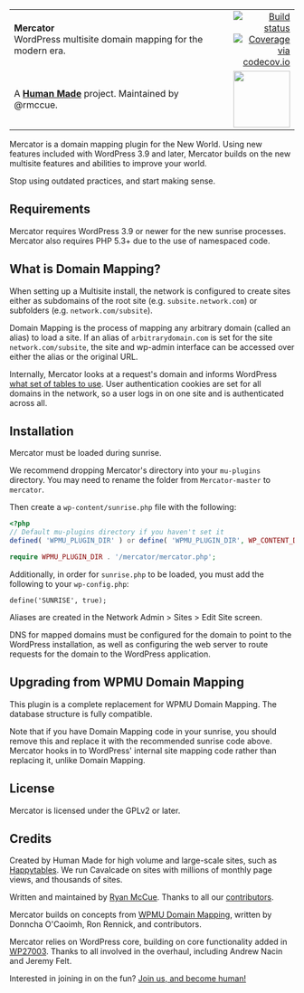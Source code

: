 <table width="100%">
	<tr>
		<td align="left" width="70">
			<strong>Mercator</strong><br />
			WordPress multisite domain mapping for the modern era.
		</td>
		<td align="right" width="20%">
			<a href="https://travis-ci.org/humanmade/Mercator">
				<img src="https://travis-ci.org/humanmade/Mercator.svg?branch=master" alt="Build status">
			</a>
			<a href="http://codecov.io/github/humanmade/Mercator?branch=master">
				<img src="http://codecov.io/github/humanmade/Mercator/coverage.svg?branch=master" alt="Coverage via codecov.io" />
			</a>
		</td>
	</tr>
	<tr>
		<td>
			A <strong><a href="https://hmn.md/">Human Made</a></strong> project. Maintained by @rmccue.
		</td>
		<td align="center">
			<img src="https://hmn.md/content/themes/hmnmd/assets/images/hm-logo.svg" width="100" />
		</td>
	</tr>
</table>

Mercator is a domain mapping plugin for the New World. Using new features
included with WordPress 3.9 and later, Mercator builds on the new multisite
features and abilities to improve your world.

Stop using outdated practices, and start making sense.

## Requirements
Mercator requires WordPress 3.9 or newer for the new sunrise processes. Mercator
also requires PHP 5.3+ due to the use of namespaced code.

## What is Domain Mapping?
When setting up a Multisite install, the network is configured to create sites either as subdomains of the root site (e.g. `subsite.network.com`) or subfolders (e.g. `network.com/subsite`).

Domain Mapping is the process of mapping any arbitrary domain (called an alias) to load a site. If an alias of `arbitrarydomain.com` is set for the site `network.com/subsite`, the site and wp-admin interface can be accessed over either the alias or the original URL.

Internally, Mercator looks at a request's domain and informs WordPress [what set of tables to use](https://www.youtube.com/watch?t=249&v=3evwb1SiaBY#t=5m42s). User authentication cookies are set for all domains in the network, so a user logs in on one site and is authenticated across all.

## Installation
Mercator must be loaded during sunrise.

We recommend dropping Mercator's directory into your `mu-plugins` directory. You may need to rename the folder from `Mercator-master` to `mercator`.

Then create a `wp-content/sunrise.php` file with the following:

```php
<?php
// Default mu-plugins directory if you haven't set it
defined( 'WPMU_PLUGIN_DIR' ) or define( 'WPMU_PLUGIN_DIR', WP_CONTENT_DIR . '/mu-plugins' );

require WPMU_PLUGIN_DIR . '/mercator/mercator.php';

```

Additionally, in order for `sunrise.php` to be loaded, you must add the following to your `wp-config.php`:

```
define('SUNRISE', true);
```

Aliases are created in the Network Admin > Sites > Edit Site screen.

DNS for mapped domains must be configured for the domain to point to the WordPress
installation, as well as configuring the web server to route requests for the
domain to the WordPress application.

## Upgrading from WPMU Domain Mapping
This plugin is a complete replacement for WPMU Domain Mapping. The database
structure is fully compatible.

Note that if you have Domain Mapping code in your sunrise, you should remove
this and replace it with the recommended sunrise code above. Mercator hooks in
to WordPress' internal site mapping code rather than replacing it, unlike Domain
Mapping.

## License
Mercator is licensed under the GPLv2 or later.

## Credits
Created by Human Made for high volume and large-scale sites, such as [Happytables](http://happytables.com/). We run Cavalcade on sites with millions of monthly page views, and thousands of sites.

Written and maintained by [Ryan McCue](https://github.com/rmccue). Thanks to all our [contributors](https://github.com/humanmade/Mercator/graphs/contributors).

Mercator builds on concepts from [WPMU Domain Mapping][], written by Donncha O'Caoimh, Ron Rennick, and contributors.

Mercator relies on WordPress core, building on core functionality added in [WP27003][]. Thanks to all involved in the overhaul, including Andrew Nacin and Jeremy Felt.

[WPMU Domain Mapping]: http://wordpress.org/plugins/wordpress-mu-domain-mapping/
[WP27003]: https://core.trac.wordpress.org/ticket/27003

Interested in joining in on the fun? [Join us, and become human!](https://hmn.md/is/hiring/)
